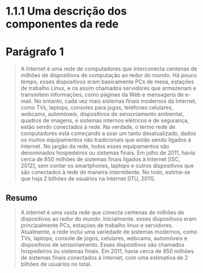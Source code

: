 # 1.1.1 Uma descrição dos componentes da rede

# Parágrafo 1

> A Internet é uma rede de computadores que interconecta centenas de milhões de dispositivos de computação
ao redor do mundo. Há pouco tempo, esses dispositivos eram basicamente PCs de mesa, estações de trabalho
Linux, e os assim chamados servidores que armazenam e transmitem informações, como páginas da Web
e mensagens de e-mail. No entanto, cada vez mais sistemas finais modernos da Internet, como TVs, laptops,
consoles para jogos, telefones celulares, webcams, automóveis, dispositivos de sensoriamento ambiental, quadros
de imagens, e sistemas internos elétricos e de segurança, estão sendo conectados à rede. Na verdade, o termo rede
de computadores está começando a soar um tanto desatualizado, dados os muitos equipamentos não tradicionais
que estão sendo ligados à Internet. No jargão da rede, todos esses equipamentos são denominados hospedeiros
ou sistemas finais. Em julho de 2011, havia cerca de 850 milhões de sistemas finais ligados à Internet [ISC, 2012],
sem contar os smartphones, laptops e outros dispositivos que são conectados à rede de maneira intermitente. No
todo, estima-se que haja 2 bilhões de usuários na Internet [ITU, 2011].

## Resumo

> A internet é uma vasta rede que conecta centenas de milhões de dispositivos ao redor do mundo. Inicialmente. esses dispositivos eram principalmente PCs, estações de trabalho linux e servidores. Atualmente, a rede inclui uma variedade de sistemas modernos, como TVs, laptops, console de jogos, celulares, webcams, automóveis e dispositivos de sensoriamento. Esses dispositivos são chamados hospedeiros ou sistemas finais. Em 2011, havia cerca de 850 milhões de sistemas finais conectados à internet, com uma estimativa de 2 bilhões de usuários no total.